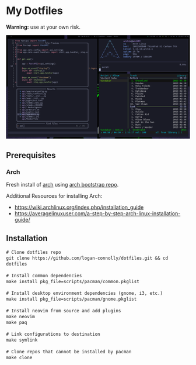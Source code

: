 # My Dotfiles

**Warning:** use at your own risk.

![](docs/screenshots/01-screenshot.png)

## Prerequisites

### Arch

Fresh install of [arch](https://archlinux.org/) using [arch bootstrap repo](https://github.com/logan-connolly/bootstrap-arch).

Additional Resources for installing Arch:

- https://wiki.archlinux.org/index.php/installation_guide
- https://averagelinuxuser.com/a-step-by-step-arch-linux-installation-guide/


## Installation

```shell
# Clone dotfiles repo
git clone https://github.com/logan-connolly/dotfiles.git && cd dotfiles

# Install common dependencies
make install pkg_file=scripts/pacman/common.pkglist

# Install desktop environment dependencies (gnome, i3, etc.)
make install pkg_file=scripts/pacman/gnome.pkglist

# Install neovim from source and add plugins
make neovim
make paq

# Link configurations to destination
make symlink

# Clone repos that cannot be installed by pacman
make clone
```
